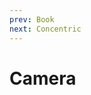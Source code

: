 ```yaml
---
prev: Book
next: Concentric
---
```


# Camera

<ClientOnly>
   <demos-transitions-Camera />
</ClientOnly>
